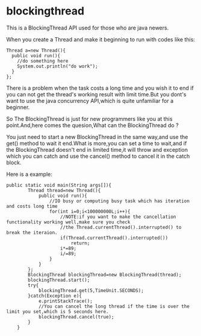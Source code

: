 # blockingthread

This is a BlockingThread API used for those who are java newers.

When you create a Thread and make it beginning to run with codes like this:

```
Thread a=new Thread(){
  public void run(){
    //do something here
    System.out.println("do work");
  }
};
```

There is a problem when the task costs a long time and you wish it to end if you can not get the thread's working result with 
limit time.But you dont's want to use the java concurrency API,which is quite unfamiliar for a beginner.

So The BlockingThread is just for new programmers like you at this point.And,here comes the quesion,What can the BlockingThread
do ?

You just need to start a new BlockingThread in the same way,and use the get() method to wait it end.What is more,you can set a time
to wait,and if the BlockingThread doesn't end in limited time,it will throw and exception which you can catch and use the cancel()
method to cancel it in the catch block.

Here is a example:
```
public static void main(String args[]){
		Thread thread=new Thread(){
			public void run(){
				//IO busy or computing busy task which has iteration and costs long time
				for(int i=0;i<100000000L;i++){
					//NOTE:if you want to make the cancellation functionality working well,make sure you check 
					//the Thread.currentThread().interrupted() to break the iteraion.
					if(Thread.currentThread().interrupted())
						return;
					i*=89;
					i/=89;
				}
			}
		};
		BlockingThread blockingThread=new BlockingThread(thread);
		blockingThread.start();
		try{
			blockingThread.get(5,TimeUnit.SECONDS);
		}catch(Exception e){
			e.printStackTrace();
			//You can cancel the long thread if the time is over the limit you set,which is 5 seconds here.  
			blockingThread.cancel(true);
		}
	}
```
